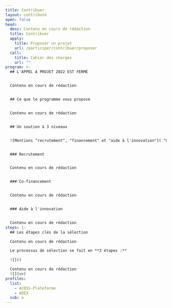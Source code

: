 ```yaml
---
title: Contribuer
layout: contribute
open: false
head:
  desc: Contenu en cours de rédaction
  title: Contribuer
  apply:
    title: Proposer un projet
    url: /participer/contribuer/proposer
  call:
    title: Cahier des charges
    url: ""
program: >-
  ## L'APPEL A PROJET 2022 EST FERMÉ


  Contenu en cours de rédaction


  ## Ce que le programme vous propose


  Contenu en cours de rédaction


  ## Un soutien à 3 niveaux


  ![Mentions "recrutement", "financement" et "aide à l'innovation"]( "Un soutien à 3 niveaux")


  ### Recrutement


  Contenu en cours de rédaction


  ### Co-financement


  Contenu en cours de rédaction


  ### Aide à l'innovation


  Contenu en cours de rédaction
steps: |-
  ## Les étapes clés de la sélection

  Contenu en cours de rédaction

  Le processus de sélection se fait en **3 étapes :** 

  ![]()

  Contenu en cours de rédaction
  ![](<>)
profiles:
  list:
    - ACOSS-Plateforme
    - ADEX
  sub: x
---
```


